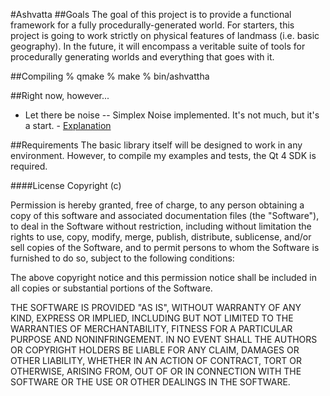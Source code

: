#Ashvatta
##Goals
The goal of this project is to provide a functional framework for a fully procedurally-generated world.  For starters, this project is going to work strictly on physical features of landmass (i.e. basic geography).  In the future, it will encompass a veritable suite of tools for procedurally generating worlds and everything that goes with it.

##Compiling
% qmake
% make
% bin/ashvattha

##Right now, however...
+ Let there be noise -- Simplex Noise implemented.  It's not much, but it's a start.
                      - [Explanation](http://www.farfromrobots.com/2012/04/08/working-with-simplex-noise/)

##Requirements
The basic library itself will be designed to work in any environment.  However, to compile my examples and tests, the Qt 4 SDK is required.

####License
Copyright (c) <year> <copyright holders>

Permission is hereby granted, free of charge, to any person obtaining a copy of this software and associated documentation files (the "Software"), to deal in the Software without restriction, including without limitation the rights to use, copy, modify, merge, publish, distribute, sublicense, and/or sell copies of the Software, and to permit persons to whom the Software is furnished to do so, subject to the following conditions:

The above copyright notice and this permission notice shall be included in all copies or substantial portions of the Software.

THE SOFTWARE IS PROVIDED "AS IS", WITHOUT WARRANTY OF ANY KIND, EXPRESS OR IMPLIED, INCLUDING BUT NOT LIMITED TO THE WARRANTIES OF MERCHANTABILITY, FITNESS FOR A PARTICULAR PURPOSE AND NONINFRINGEMENT. IN NO EVENT SHALL THE AUTHORS OR COPYRIGHT HOLDERS BE LIABLE FOR ANY CLAIM, DAMAGES OR OTHER LIABILITY, WHETHER IN AN ACTION OF CONTRACT, TORT OR OTHERWISE, ARISING FROM, OUT OF OR IN CONNECTION WITH THE SOFTWARE OR THE USE OR OTHER DEALINGS IN THE SOFTWARE.
